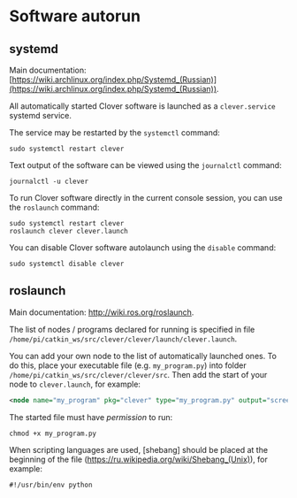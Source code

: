 Software autorun
===

systemd
---

Main documentation: [https://wiki.archlinux.org/index.php/Systemd_(Russian)](https://wiki.archlinux.org/index.php/Systemd_(Russian)).

All automatically started Clover software is launched as a `clever.service` systemd service.

The service may be restarted by the `systemctl` command:

```(bash)
sudo systemctl restart clever
```

Text output of the software can be viewed using the `journalctl` command:

```(bash)
journalctl -u clever
```

To run Clover software directly in the current console session, you can use the `roslaunch` command:

```(bash)
sudo systemctl restart clever
roslaunch clever clever.launch
```

You can disable Clover software autolaunch using the `disable` command:

```(bash)
sudo systemctl disable clever
```

roslaunch
---

Main documentation: http://wiki.ros.org/roslaunch.

The list of nodes / programs declared for running is specified in file `/home/pi/catkin_ws/src/clever/clever/launch/clever.launch`.

You can add your own node to the list of automatically launched ones. To do this, place your executable file (e.g. `my_program.py`) into folder `/home/pi/catkin_ws/src/clever/clever/src`. Then add the start of your node to `clever.launch`, for example:

```xml
<node name="my_program" pkg="clever" type="my_program.py" output="screen"/>
```

The started file must have *permission* to run:

```(bash)
chmod +x my_program.py
```

When scripting languages are used, [shebang] should be placed at the beginning of the file (https://ru.wikipedia.org/wiki/Shebang_(Unix)), for example:

```(bash)
#!/usr/bin/env python
```
